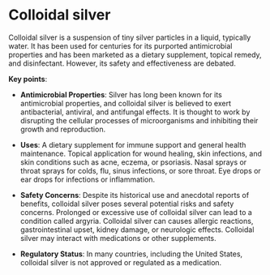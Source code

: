 [//]: # (source: ?)
[//]: # (tags: treatments)

# Colloidal silver

Colloidal silver is a suspension of tiny silver particles in a liquid, typically water. It has been used for centuries for its purported antimicrobial properties and has been marketed as a dietary supplement, topical remedy, and disinfectant. However, its safety and effectiveness are debated.

**Key points**:

* **Antimicrobial Properties**: Silver has long been known for its antimicrobial properties, and colloidal silver is believed to exert antibacterial, antiviral, and antifungal effects. It is thought to work by disrupting the cellular processes of microorganisms and inhibiting their growth and reproduction.

* **Uses**: A dietary supplement for immune support and general health maintenance. Topical application for wound healing, skin infections, and skin conditions such as acne, eczema, or psoriasis. Nasal sprays or throat sprays for colds, flu, sinus infections, or sore throat. Eye drops or ear drops for infections or inflammation.

* **Safety Concerns**: Despite its historical use and anecdotal reports of benefits, colloidal silver poses several potential risks and safety concerns. Prolonged or excessive use of colloidal silver can lead to a condition called argyria. Colloidal silver can causes allergic reactions, gastrointestinal upset, kidney damage, or neurologic effects. Colloidal silver may interact with medications or other supplements.

* **Regulatory Status**: In many countries, including the United States, colloidal silver is not approved or regulated as a medication.
